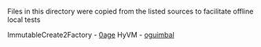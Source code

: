 Files in this directory were copied from the listed sources to facilitate offline local tests

ImmutableCreate2Factory - [0age](https://github.com/0age/metamorphic)
HyVM - [oguimbal](https://github.com/oguimbal/HyVM)